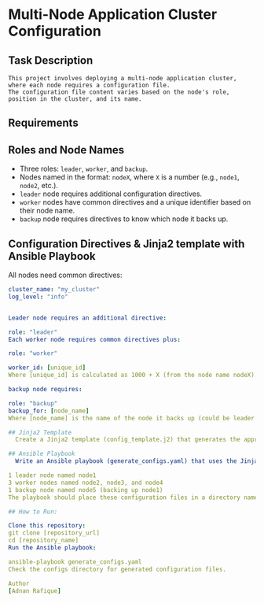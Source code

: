 # Multi-Node Application Cluster Configuration

## Task Description

    This project involves deploying a multi-node application cluster, where each node requires a configuration file.
    The configuration file content varies based on the node's role, position in the cluster, and its name.

## Requirements
## Roles and Node Names

- Three roles: `leader`, `worker`, and `backup`.
- Nodes named in the format: `nodeX`, where `X` is a number (e.g., `node1`, `node2`, etc.).
- `leader` node requires additional configuration directives.
- `worker` nodes have common directives and a unique identifier based on their node name.
- `backup` node requires directives to know which node it backs up.

## Configuration Directives & Jinja2 template with Ansible Playbook

All nodes need common directives:

```yaml
cluster_name: "my_cluster"
log_level: "info"


Leader node requires an additional directive:

role: "leader"
Each worker node requires common directives plus:

role: "worker"

worker_id: [unique_id]
Where [unique_id] is calculated as 1000 + X (from the node name nodeX).

backup node requires:

role: "backup"
backup_for: [node_name]
Where [node_name] is the name of the node it backs up (could be leader or any worker).

## Jinja2 Template
  Create a Jinja2 template (config_template.j2) that generates the appropriate configuration for any node type. Utilize advanced Jinja2 features like conditional statements, loops, filters, and string manipulations.

## Ansible Playbook
  Write an Ansible playbook (generate_configs.yaml) that uses the Jinja2 template to generate configuration files for a sample cluster setup:

1 leader node named node1
3 worker nodes named node2, node3, and node4
1 backup node named node5 (backing up node1)
The playbook should place these configuration files in a directory named configs on the Ansible control node, with each file named config_[node_name].conf.

## How to Run:

Clone this repository:
git clone [repository_url]
cd [repository_name]
Run the Ansible playbook:

ansible-playbook generate_configs.yaml
Check the configs directory for generated configuration files.

Author
[Adnan Rafique]
